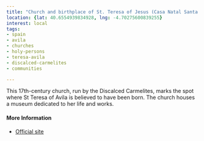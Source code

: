 ```yaml
---
title: "Church and birthplace of St. Teresa of Jesus (Casa Natal Santa Teresa de Jesus)"
location: {lat: 40.6554939834928, lng: -4.70275600839255}
interest: local
tags:
- spain
- avila
- churches
- holy-persons
- teresa-avila
- discalced-carmelites
- communities

---
```



This 17th-century church, run by the Discalced Carmelites, marks the spot where St Teresa of Avila is believed to have been born. The church houses a museum dedicated to her life and works.

#### More Information

* [Official site](https://www.teresadejesus.com/)






